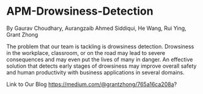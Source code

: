 # APM-Drowsiness-Detection 
By Gaurav Choudhary, Aurangzaib Ahmed Siddiqui, He Wang, Rui Ying, Grant Zhong

The problem that our team is tackling is drowsiness detection. Drowsiness in the workplace, classroom, or on the road may lead to severe consequences and may even put the lives of many in danger. An effective solution that detects early stages of drowsiness may improve overall safety and human productivity with business applications in several domains. 

Link to Our Blog https://medium.com/@grantzhong/765a16ca208a?
